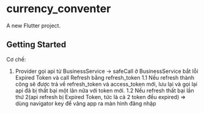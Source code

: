 # currency_conventer

A new Flutter project.

## Getting Started

Cơ chế: 
1. Provider gọi api từ BusinessService -> safeCall ở BusinessService bắt lỗi Expired Token và call Refresh bằng refresh_token
1.1 Nếu refresh thành công sẽ được trả về refresh_token và access_token mới, lưu lại và gọi lại api đã bị thất bại một lân nữa với token mới.
1.2 Nếu refresh thất bại lần thứ 2(api refresh bị Expired Token, tức là cả 2 token đều expired) => dùng navigator key để văng app ra màn hình đăng nhập
